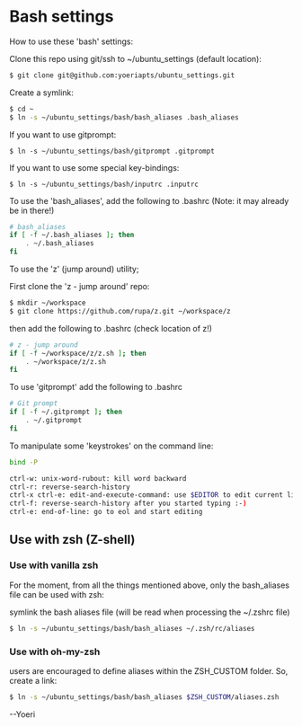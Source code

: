 # Bash settings

How to use these 'bash' settings:

Clone this repo using git/ssh to ~/ubuntu_settings (default location):
```bash
$ git clone git@github.com:yoeriapts/ubuntu_settings.git
```

Create a symlink:
```bash
$ cd ~
$ ln -s ~/ubuntu_settings/bash/bash_aliases .bash_aliases
```

If you want to use gitprompt:
```shell
$ ln -s ~/ubuntu_settings/bash/gitprompt .gitprompt
```

If you want to use some special key-bindings:
```shell
$ ln -s ~/ubuntu_settings/bash/inputrc .inputrc
```

To use the 'bash_aliases', add the following to .bashrc (Note: it may already be in there!)
```bash
# bash_aliases
if [ -f ~/.bash_aliases ]; then
    . ~/.bash_aliases
fi
```

To use the 'z' (jump around) utility;

First clone the 'z - jump around' repo:
```bash
$ mkdir ~/workspace
$ git clone https://github.com/rupa/z.git ~/workspace/z
```

then add the following to .bashrc (check location of z!)

```bash
# z - jump around
if [ -f ~/workspace/z/z.sh ]; then
    . ~/workspace/z/z.sh
fi
```

To use 'gitprompt' add the following to .bashrc
```bash
# Git prompt
if [ -f ~/.gitprompt ]; then
    . ~/.gitprompt
fi
```

To manipulate some 'keystrokes' on the command line:

```bash
bind -P

ctrl-w: unix-word-rubout: kill word backward
ctrl-r: reverse-search-history
ctrl-x ctrl-e: edit-and-execute-command: use $EDITOR to edit current line
ctrl-f: reverse-search-history after you started typing :-)
ctrl-e: end-of-line: go to eol and start editing
```

## Use with zsh (Z-shell)

### Use with vanilla zsh

For the moment, from all the things mentioned above, only the bash_aliases file can be used with zsh:

symlink the bash aliases file (will be read when processing the ~/.zshrc file)
```bash
$ ln -s ~/ubuntu_settings/bash/bash_aliases ~/.zsh/rc/aliases
```

### Use with oh-my-zsh

users are encouraged to define aliases within the ZSH_CUSTOM folder. So, create a link:
```bash
$ ln -s ~/ubuntu_settings/bash/bash_aliases $ZSH_CUSTOM/aliases.zsh
```

--Yoeri

